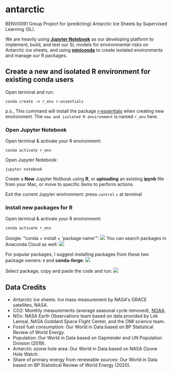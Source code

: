 # antarctic
BENV0091 Group Project for (predicting) Antarctic Ice Sheets by Supervised Learning (SL).

We are heavily using [**Jupyter Notebook**](https://jupyter.org/) as our developing platform to implement, build, and test our SL models for environmental risks on Antarctic ice sheets, and using [**miniconda**](https://docs.conda.io/en/latest/miniconda.html) to create isolated environments and manage our R packages.

## Create a new and isolated R environment for existing conda users
Open terminal and run:
```terminal
conda create -n r_env r-essentials
```
p.s., This command will install the package [r-essentials](https://docs.anaconda.com/anaconda/user-guide/tasks/using-r-language/#:~:text=The%20R%20Essentials%20bundle%20contains,interpreter%20installed%20into%20new%20environments.) when creating new environment.
The ```new and isolated R environment``` is named ```r_env``` here.

### Open Jupyter Notebook
Open terminal & activate your R environment:
```terminal
conda activate r_env
```
Open Jupyter Notebook:
```terminal
jupyter notebook
```
Create a **New** Jupyter Notbook using **R**, or **uploading** an existing **ipynb** file from your Mac, or move to specific items to perform actions.

Exit the current Jupyter environment: press ```control``` ```c``` at terminal

### Install new packages for R
Open terminal & activate your R environment:
```terminal
conda activate r_env
```
Google: "conda + install + 'package name'":
![](https://i.loli.net/2020/11/11/CmctZKLaVk13z6i.png)
You can search packages in Anaconda Cloud as well:
![](https://i.loli.net/2020/11/11/2CyjwKpDrhTbRLZ.png)

For popular packages, I suggest installing packages from these two package owners: **r** and **conda-forge**:
![](https://i.loli.net/2020/11/11/oIExn5U8zpFLdkV.png)

Select package, copy and paste the code and run:
![](https://i.loli.net/2020/11/11/5QPBfTN1OXdmrAu.jpg)

## Data Credits
- Antarctic ice sheets: Ice mass measurement by NASA's GRACE satellites, NASA.
- CO2: Monthly measurements (average seasonal cycle removed), [NOAA](https://www.noaa.gov/).
- NOx: NASA Earth Observations team based on data provided by Lok Lamsal, NASA Goddard Space Flight Center, and the OMI science team.
- Fossil fuel consumption: Our World in Data based on BP Statistical Review of World Energy.
- Population: Our World in Data based on Gapminder and UN Population Division (2019).
- Antarctic ozone hole area: Our World in Data based on NASA Ozone Hole Watch.
- Share of primary energy from renewable sources: Our World in Data based on BP Statistical Review of World Energy (2020).
